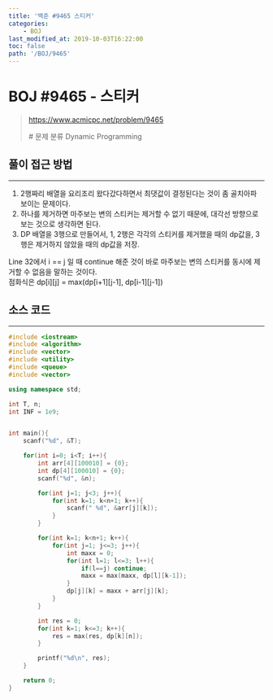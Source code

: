 ```yaml
---
title: '백준 #9465 스티커'
categories:
    - BOJ
last_modified_at: 2019-10-03T16:22:00
toc: false
path: '/BOJ/9465'
---
```


# BOJ #9465 - 스티커

> https://www.acmicpc.net/problem/9465
>
> \# 문제 분류
> Dynamic Programming

## 풀이 접근 방법

---

1. 2행짜리 배열을 요리조리 왔다갔다하면서 최댓값이 결정된다는 것이 좀 골치아파 보이는 문제이다.
2. 하나를 제거하면 마주보는 변의 스티커는 제거할 수 없기 때문에, 대각선 방향으로 보는 것으로 생각하면 된다.
3. DP 배열을 3행으로 만들어서, 1, 2행은 각각의 스티커를 제거했을 때의 dp값을, 3행은 제거하지 않았을 때의 dp값을 저장.

Line 32에서 i == j 일 때 continue 해준 것이 바로 마주보는 변의 스티커를 동시에 제거할 수 없음을 말하는 것이다.<br>점화식은 dp\[i][j] = max(dp\[i+1][j-1], dp\[i-1][j-1])

## 소스 코드

---

```c++
#include <iostream>
#include <algorithm>
#include <vector>
#include <utility>
#include <queue>
#include <vector>

using namespace std;

int T, n;
int INF = 1e9;


int main(){
    scanf("%d", &T);

    for(int i=0; i<T; i++){
        int arr[4][100010] = {0};
        int dp[4][100010] = {0};
        scanf("%d", &n);

        for(int j=1; j<3; j++){
            for(int k=1; k<n+1; k++){
                scanf(" %d", &arr[j][k]);
            }
        }

        for(int k=1; k<n+1; k++){
            for(int j=1; j<=3; j++){
                int maxx = 0;
                for(int l=1; l<=3; l++){
                    if(l==j) continue;
                    maxx = max(maxx, dp[l][k-1]);
                }
                dp[j][k] = maxx + arr[j][k];
            }
        }

        int res = 0;
        for(int k=1; k<=3; k++){
            res = max(res, dp[k][n]);
        }

        printf("%d\n", res);
    }

    return 0;
}
```
